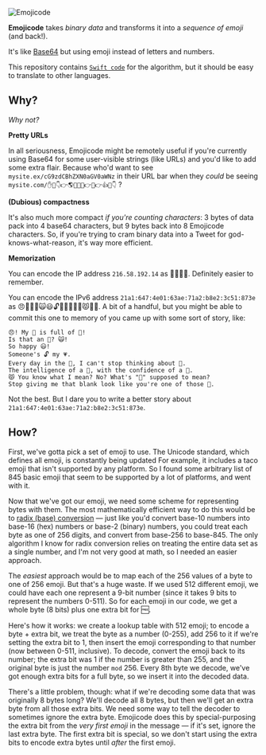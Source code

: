 ![Emojicode](https://raw.githubusercontent.com/nate-parrott/emojicode/master/Emojicode.png)

**Emojicode** takes _binary data_ and transforms it into a _sequence of emoji_ (and back!).

It's like [Base64](https://en.wikipedia.org/wiki/Base64) but using emoji instead of letters and numbers.

This repository contains [`Swift code`](https://github.com/nate-parrott/emojicode/blob/master/BaseEmoji/NSData%2BEmojicode.swift) for the algorithm, but it should be easy to translate to other languages.

## Why?

_Why not?_

**Pretty URLs**

In all seriousness, Emojicode might be remotely useful if you're currently using Base64 for some user-visible strings (like URLs) and you'd like to add some extra flair. Because who'd want to see `mysite.ex/cG9zdCBhZXN0aGV0aWNz` in their URL bar when they _could_ be seeing `mysite.com/✋👋👇👉🌎💧🔏🚽👉👀👉👍💨👇` ?

**(Dubious) compactness**

It's also much more compact *if you're counting characters*: 3 bytes of data pack into 4 base64 characters, but 9 bytes back into 8 Emojicode characters. So, if you're trying to cram binary data into a Tweet for god-knows-what-reason, it's way more efficient.

**Memorization**

You can encode the IP address `216.58.192.14` as 🐢👲🐭😳. Definitely easier to remember.

You can encode the IPv6 address `21a1:647:4e01:63ae:71a2:b8e2:3c51:873e` as 😠👜🌿👼🙀😃🔓💗🛀👤🐬👮😾💁💂. A bit of a handful, but you might be able to commit this one to memory of you came up with some sort of story, like:

```
😠! My 👜 is full of 🌿!
Is that an 👼? 🙀!
So happy 😃!
Someone's 🔓 my 💗.
Every day in the 🛀, I can't stop thinking about 👤.
The intelligence of a 🐬, with the confidence of a 👮.
😾 You know what I mean? No? What's "💁" supposed to mean?
Stop giving me that blank look like you're one of those 💂.
```

Not the best. But I dare you to write a better story about `21a1:647:4e01:63ae:71a2:b8e2:3c51:873e`.

## How?

First, we've gotta pick a set of emoji to use. The Unicode standard, which defines all emoji, is constantly being updated For example, it includes a taco emoji that isn't supported by any platform. So I found some arbitrary list of 845 basic emoji that seem to be supported by a lot of platforms, and went with it.

Now that we've got our emoji, we need some scheme for representing bytes with them. The most mathematically efficient way to do this would be to [radix (base) conversion](https://en.wikipedia.org/wiki/Radix) — just like you'd convert base-10 numbers into base-16 (hex) numbers or base-2 (binary) numbers, you could treat each byte as one of 256 digits, and convert from base-256 to base-845. The only algorithm I know for radix conversion relies on treating the entire data set as a single number, and I'm not very good at math, so I needed an easier approach.

The _easiest_ approach would be to map each of the 256 values of a byte to one of 256 emoji. But that's a huge waste. If we used 512 different emoji, we could have each one represent a 9-bit number (since it takes 9 bits to represent the numbers 0-511). So for each emoji in our code, we get a whole byte (8 bits) plus one extra bit for 🆓. 

Here's how it works: we create a lookup table with 512 emoji; to encode a byte + extra bit, we treat the byte as a number (0-255), add 256 to it if we're setting the extra bit to 1, then insert the emoji corresponding to that number (now between 0-511, inclusive). To decode, convert the emoji back to its number; the extra bit was 1 if the number is greater than 255, and the original byte is just the number `mod` 256. Every 8th byte we decode, we've got enough extra bits for a full byte, so we insert it into the decoded data.

There's a little problem, though: what if we're decoding some data that was originally 8 bytes long? We'll decode all 8 bytes, but then we'll get an extra byte from all those extra bits. We need some way to tell the decoder to sometimes ignore the extra byte. Emojicode does this by special-purposing the extra bit from the _very first emoji_ in the message — if it's set, ignore the last extra byte. The first extra bit is special, so we don't start using the extra bits to encode extra bytes until _after_ the first emoji.
